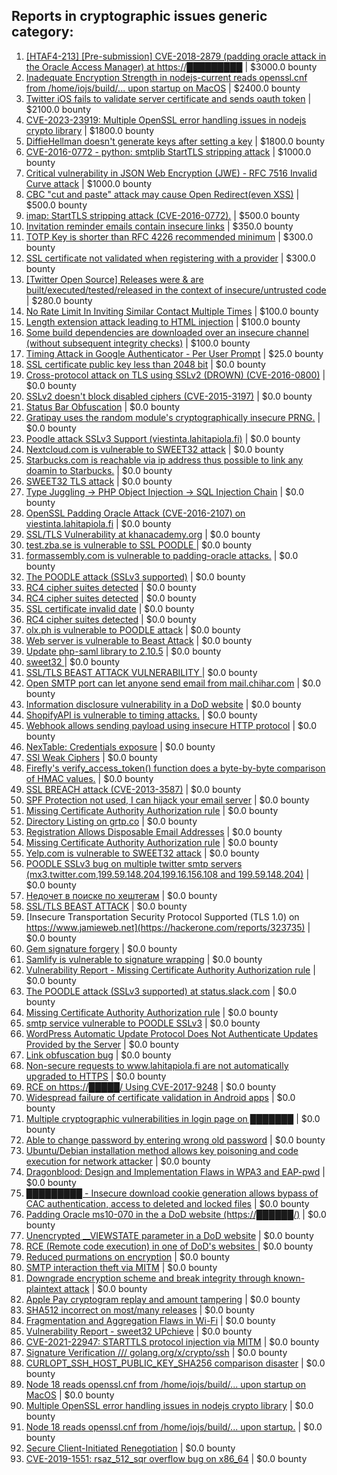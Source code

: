 ## Reports in cryptographic issues generic category:
1. [[HTAF4-213] [Pre-submission] CVE-2018-2879 (padding oracle attack in the Oracle Access Manager) at https://█████████](https://hackerone.com/reports/728110) | $3000.0 bounty
2. [Inadequate Encryption Strength in nodejs-current reads openssl.cnf from /home/iojs/build/... upon startup on MacOS](https://hackerone.com/reports/1888758) | $2400.0 bounty
3. [Twitter iOS fails to validate server certificate and sends oauth token](https://hackerone.com/reports/168538) | $2100.0 bounty
4. [CVE-2023-23919: Multiple OpenSSL error handling issues in nodejs crypto library](https://hackerone.com/reports/1877977) | $1800.0 bounty
5. [DiffieHellman doesn't generate keys after setting a key](https://hackerone.com/reports/2038484) | $1800.0 bounty
6. [CVE-2016-0772 - python: smtplib StartTLS stripping attack](https://hackerone.com/reports/144782) | $1000.0 bounty
7. [Critical vulnerability in JSON Web Encryption (JWE) - RFC 7516 Invalid Curve attack](https://hackerone.com/reports/213437) | $1000.0 bounty
8. [CBC "cut and paste" attack may cause Open Redirect(even XSS)](https://hackerone.com/reports/126203) | $500.0 bounty
9. [imap: StartTLS stripping attack (CVE-2016-0772).](https://hackerone.com/reports/1178562) | $500.0 bounty
10. [Invitation reminder emails contain insecure links](https://hackerone.com/reports/327674) | $350.0 bounty
11. [TOTP Key is shorter than RFC 4226 recommended minimum](https://hackerone.com/reports/435648) | $300.0 bounty
12. [SSL certificate not validated when registering with a provider](https://hackerone.com/reports/903424) | $300.0 bounty
13. [[Twitter Open Source] Releases were & are built/executed/tested/released in the context of insecure/untrusted code](https://hackerone.com/reports/505007) | $280.0 bounty
14. [No Rate Limit In Inviting Similar Contact Multiple Times](https://hackerone.com/reports/151868) | $100.0 bounty
15. [Length extension attack leading to HTML injection](https://hackerone.com/reports/251572) | $100.0 bounty
16. [Some build dependencies are downloaded over an insecure channel (without subsequent integrity checks)](https://hackerone.com/reports/1039504) | $100.0 bounty
17. [Timing Attack in Google Authenticator - Per User Prompt](https://hackerone.com/reports/277534) | $25.0 bounty
18. [SSL certificate public key less than 2048 bit](https://hackerone.com/reports/150078) | $0.0 bounty
19. [Cross-protocol attack on TLS using SSLv2 (DROWN) (CVE-2016-0800)](https://hackerone.com/reports/166629) | $0.0 bounty
20. [SSLv2 doesn't block disabled ciphers (CVE-2015-3197)](https://hackerone.com/reports/166634) | $0.0 bounty
21. [Status Bar Obfuscation](https://hackerone.com/reports/175701) | $0.0 bounty
22. [Gratipay uses the random module's cryptographically insecure PRNG.](https://hackerone.com/reports/190373) | $0.0 bounty
23. [Poodle attack SSLv3 Support (viestinta.lahitapiola.fi)](https://hackerone.com/reports/181768) | $0.0 bounty
24. [Nextcloud.com is vulnerable to SWEET32 attack](https://hackerone.com/reports/199445) | $0.0 bounty
25. [Starbucks.com is reachable via ip address thus possible to link any doamin to Starbucks.](https://hackerone.com/reports/197585) | $0.0 bounty
26. [SWEET32 TLS attack](https://hackerone.com/reports/199438) | $0.0 bounty
27. [Type Juggling -> PHP Object Injection -> SQL Injection Chain](https://hackerone.com/reports/202774) | $0.0 bounty
28. [OpenSSL Padding Oracle Attack (CVE-2016-2107) on viestinta.lahitapiola.fi](https://hackerone.com/reports/194761) | $0.0 bounty
29. [ SSL/TLS Vulnerability at khanacademy.org](https://hackerone.com/reports/207457) | $0.0 bounty
30. [test.zba.se is vulnerable to SSL POODLE  ](https://hackerone.com/reports/201520) | $0.0 bounty
31. [formassembly.com is vulnerable to padding-oracle attacks.](https://hackerone.com/reports/197253) | $0.0 bounty
32. [The POODLE attack (SSLv3 supported)](https://hackerone.com/reports/146911) | $0.0 bounty
33. [RC4 cipher suites detected](https://hackerone.com/reports/101324) | $0.0 bounty
34. [RC4 cipher suites detected](https://hackerone.com/reports/146910) | $0.0 bounty
35. [SSL certificate invalid date](https://hackerone.com/reports/101330) | $0.0 bounty
36. [RC4 cipher suites detected](https://hackerone.com/reports/101331) | $0.0 bounty
37. [olx.ph is vulnerable to POODLE attack](https://hackerone.com/reports/192284) | $0.0 bounty
38. [Web server is vulnerable to Beast Attack](https://hackerone.com/reports/223350) | $0.0 bounty
39. [Update php-saml library to 2.10.5](https://hackerone.com/reports/213789) | $0.0 bounty
40. [sweet32 ](https://hackerone.com/reports/217431) | $0.0 bounty
41. [SSL/TLS BEAST ATTACK VULNERABILITY ](https://hackerone.com/reports/134760) | $0.0 bounty
42. [Open SMTP port can let anyone send email from mail.chihar.com](https://hackerone.com/reports/223435) | $0.0 bounty
43. [Information disclosure vulnerability in a DoD website](https://hackerone.com/reports/186308) | $0.0 bounty
44. [ShopifyAPI is vulnerable to timing attacks.](https://hackerone.com/reports/224096) | $0.0 bounty
45. [Webhook allows sending payload using insecure HTTP protocol](https://hackerone.com/reports/158541) | $0.0 bounty
46. [NexTable: Credentials exposure](https://hackerone.com/reports/120941) | $0.0 bounty
47. [SSl Weak Ciphers](https://hackerone.com/reports/244070) | $0.0 bounty
48. [Firefly's verify_access_token() function does a byte-by-byte comparison of HMAC values.](https://hackerone.com/reports/240958) | $0.0 bounty
49. [SSL BREACH attack (CVE-2013-3587)](https://hackerone.com/reports/254895) | $0.0 bounty
50. [SPF Protection not used, I can hijack your email server](https://hackerone.com/reports/93157) | $0.0 bounty
51. [Missing Certificate Authority Authorization rule](https://hackerone.com/reports/129992) | $0.0 bounty
52. [Directory Listing on grtp.co](https://hackerone.com/reports/109116) | $0.0 bounty
53. [Registration Allows Disposable Email Addresses](https://hackerone.com/reports/263846) | $0.0 bounty
54. [Missing Certificate Authority Authorization rule](https://hackerone.com/reports/261706) | $0.0 bounty
55. [Yelp.com is vulnerable to SWEET32 attack](https://hackerone.com/reports/199436) | $0.0 bounty
56. [POODLE SSLv3 bug on multiple twitter smtp servers (mx3.twitter.com,199.59.148.204,199.16.156.108 and 199.59.148.204)](https://hackerone.com/reports/288966) | $0.0 bounty
57. [Недочет в поиске по хештегам](https://hackerone.com/reports/92271) | $0.0 bounty
58. [SSL/TLS BEAST ATTACK](https://hackerone.com/reports/141115) | $0.0 bounty
59. [Insecure Transportation Security Protocol Supported (TLS 1.0) on https://www.jamieweb.net](https://hackerone.com/reports/323735) | $0.0 bounty
60. [Gem signature forgery](https://hackerone.com/reports/275269) | $0.0 bounty
61. [Samlify is vulnerable to signature wrapping](https://hackerone.com/reports/356284) | $0.0 bounty
62. [Vulnerability Report - Missing Certificate Authority Authorization rule](https://hackerone.com/reports/392701) | $0.0 bounty
63. [The POODLE attack (SSLv3 supported) at status.slack.com](https://hackerone.com/reports/375097) | $0.0 bounty
64. [Missing Certificate Authority Authorization rule](https://hackerone.com/reports/410245) | $0.0 bounty
65. [smtp service vulnerable to POODLE SSLv3](https://hackerone.com/reports/514421) | $0.0 bounty
66. [WordPress Automatic Update Protocol Does Not Authenticate Updates Provided by the Server](https://hackerone.com/reports/228854) | $0.0 bounty
67. [Link obfuscation bug](https://hackerone.com/reports/669440) | $0.0 bounty
68. [Non-secure requests to www.lahitapiola.fi are not automatically upgraded to HTTPS](https://hackerone.com/reports/161485) | $0.0 bounty
69. [RCE on https://█████/ Using CVE-2017-9248](https://hackerone.com/reports/491668) | $0.0 bounty
70. [Widespread failure of certificate validation in Android apps](https://hackerone.com/reports/2293) | $0.0 bounty
71. [Multiple cryptographic vulnerabilities in login page on ███████](https://hackerone.com/reports/223936) | $0.0 bounty
72. [Able to change password by entering wrong old password](https://hackerone.com/reports/738899) | $0.0 bounty
73. [Ubuntu/Debian installation method allows key poisoning and code execution for network attacker](https://hackerone.com/reports/639473) | $0.0 bounty
74. [Dragonblood: Design and Implementation Flaws in WPA3 and EAP-pwd](https://hackerone.com/reports/745276) | $0.0 bounty
75. [█████████ - Insecure download cookie generation allows bypass of CAC authentication, access to deleted and locked files](https://hackerone.com/reports/496326) | $0.0 bounty
76. [Padding Oracle ms10-070 in the a DoD website (https://██████/)](https://hackerone.com/reports/429966) | $0.0 bounty
77. [Unencrypted __VIEWSTATE parameter in a DoD website](https://hackerone.com/reports/423118) | $0.0 bounty
78. [RCE (Remote code execution) in one of DoD's websites ](https://hackerone.com/reports/874924) | $0.0 bounty
79. [Reduced purmations on encryption](https://hackerone.com/reports/852841) | $0.0 bounty
80. [SMTP interaction theft via MITM](https://hackerone.com/reports/953219) | $0.0 bounty
81. [Downgrade encryption scheme and break integrity through known-plaintext attack](https://hackerone.com/reports/742588) | $0.0 bounty
82. [Apple Pay cryptogram replay and amount tampering](https://hackerone.com/reports/996540) | $0.0 bounty
83. [SHA512 incorrect on most/many releases](https://hackerone.com/reports/1130416) | $0.0 bounty
84. [Fragmentation and Aggregation Flaws in Wi-Fi](https://hackerone.com/reports/1238470) | $0.0 bounty
85. [Vulnerability Report - sweet32 UPchieve](https://hackerone.com/reports/1271701) | $0.0 bounty
86. [CVE-2021-22947: STARTTLS protocol injection via MITM](https://hackerone.com/reports/1334763) | $0.0 bounty
87. [Signature Verification /// golang.org/x/crypto/ssh](https://hackerone.com/reports/1276384) | $0.0 bounty
88. [CURLOPT_SSH_HOST_PUBLIC_KEY_SHA256 comparison disaster](https://hackerone.com/reports/1549435) | $0.0 bounty
89. [Node 18 reads openssl.cnf from /home/iojs/build/... upon startup on MacOS](https://hackerone.com/reports/1695596) | $0.0 bounty
90. [Multiple OpenSSL error handling issues in nodejs crypto library](https://hackerone.com/reports/1808596) | $0.0 bounty
91. [Node 18 reads openssl.cnf from /home/iojs/build/... upon startup.](https://hackerone.com/reports/1623175) | $0.0 bounty
92. [Secure Client-Initiated Renegotiation](https://hackerone.com/reports/300817) | $0.0 bounty
93. [CVE-2019-1551: rsaz_512_sqr overflow bug on x86_64](https://hackerone.com/reports/2449038) | $0.0 bounty